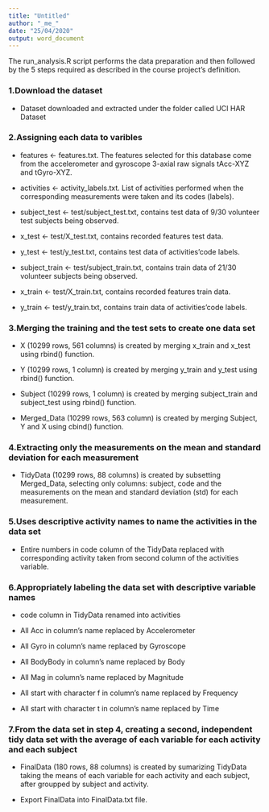 ```yaml
---
title: "Untitled"
author: "_me_"
date: "25/04/2020"
output: word_document
---
```


The run_analysis.R script performs the data preparation and then followed by the 5 steps required as described in the course project’s definition.
### 1.Download the dataset
  * Dataset downloaded and extracted under the folder called UCI HAR Dataset

### 2.Assigning each data to varibles
  * features <- features.txt. The features selected for this database come from the accelerometer and gyroscope 3-axial raw signals tAcc-XYZ and tGyro-XYZ.

  * activities <- activity_labels.txt. List of activities performed when the corresponding measurements were taken and its codes (labels).

  * subject_test <- test/subject_test.txt, contains test data of 9/30 volunteer test subjects being observed.

  * x_test <- test/X_test.txt, contains recorded features test data.

  * y_test <- test/y_test.txt, contains test data of activities’code labels.

  * subject_train <- test/subject_train.txt, contains train data of 21/30 volunteer subjects being observed.

  * x_train <- test/X_train.txt, contains recorded features train data.

  * y_train <- test/y_train.txt, contains train data of activities’code labels.

### 3.Merging the training and the test sets to create one data set
  * X (10299 rows, 561 columns) is created by merging x_train and x_test using rbind() function.

  * Y (10299 rows, 1 column) is created by merging y_train and y_test using rbind() function.

  * Subject (10299 rows, 1 column) is created by merging subject_train and subject_test using rbind() function.
  
  * Merged_Data (10299 rows, 563 column) is created by merging Subject, Y and X using cbind() function.

### 4.Extracting only the measurements on the mean and standard deviation for each measurement
  * TidyData (10299 rows, 88 columns) is created by subsetting Merged_Data, selecting only columns: subject, code and the measurements on the mean and standard deviation (std) for each measurement.

### 5.Uses descriptive activity names to name the activities in the data set
* Entire numbers in code column of the TidyData replaced with corresponding activity taken from second column of the activities variable.

### 6.Appropriately labeling the data set with descriptive variable names
  * code column in TidyData renamed into activities

  * All Acc in column’s name replaced by Accelerometer

  * All Gyro in column’s name replaced by Gyroscope

  * All BodyBody in column’s name replaced by Body

  * All Mag in column’s name replaced by Magnitude

  * All start with character f in column’s name replaced by Frequency

  * All start with character t in column’s name replaced by Time

### 7.From the data set in step 4, creating a second, independent tidy data set with the average of each variable for each activity and each subject

  * FinalData (180 rows, 88 columns) is created by sumarizing TidyData taking the means of each variable for each activity and each subject, after groupped by subject and activity.

  * Export FinalData into FinalData.txt file.

